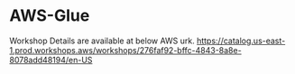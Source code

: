 # AWS-Glue
Workshop Details are available at below AWS urk.
https://catalog.us-east-1.prod.workshops.aws/workshops/276faf92-bffc-4843-8a8e-8078add48194/en-US
